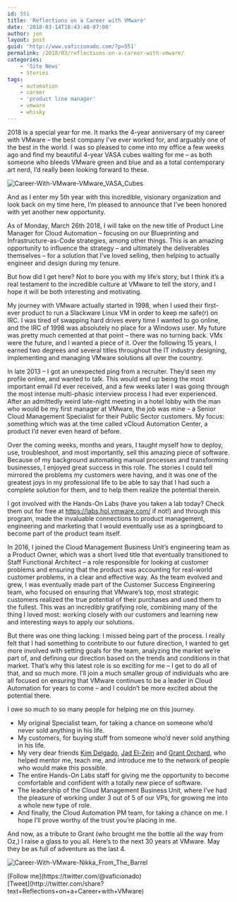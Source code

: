 ```yaml
---
id: 551
title: 'Reflections on a Career with VMware'
date: '2018-03-14T18:43:48-07:00'
author: jon
layout: post
guid: 'http://www.vaficionado.com/?p=551'
permalink: /2018/03/reflections-on-a-career-with-vmware/
categories:
    - 'Site News'
    - Stories
tags:
    - automation
    - career
    - 'product line manager'
    - vmware
    - whisky
---
```


2018 is a special year for me. It marks the 4-year anniversary of my career with VMware – the best company I’ve ever worked for, and arguably one of the best in the world. I was so pleased to come into my office a few weeks ago and find my beautiful 4-year VASA cubes waiting for me – as both someone who bleeds VMware green and blue and as a total contemporary art nerd, I’d really been looking forward to these.

![Career-With-VMware-VMware_VASA_Cubes](https://www.vaficionado.com/wp-content/uploads/2018/03/IMG_4072-1024x768.jpg)

And as I enter my 5th year with this incredible, visionary organization and look back on my time here, I’m pleased to announce that I’ve been honored with yet another new opportunity.

As of Monday, March 26th 2018, I will take on the new title of Product Line Manager for Cloud Automation – focusing on our Blueprinting and Infrastructure-as-Code strategies, among other things. This is an amazing opportunity to influence the strategy – and ultimately the deliverables themselves – for a solution that I’ve loved selling, then helping to actually engineer and design during my tenure.

But how did I get here? Not to bore you with my life’s story, but I think it’s a real testament to the incredible culture at VMware to tell the story, and I hope it will be both interesting and motivating.

My journey with VMware actually started in 1998, when I used their first-ever product to run a Slackware Linux VM in order to keep me safe(r) on IRC. I was tired of swapping hard drives every time I wanted to go online, and the IRC of 1998 was absolutely no place for a Windows user. My future was pretty much cemented at that point – there was no turning back. VMs were the future, and I wanted a piece of it. Over the following 15 years, I earned two degrees and several titles throughout the IT industry designing, implementing and managing VMware solutions all over the country.

In late 2013 – I got an unexpected ping from a recruiter. They’d seen my profile online, and wanted to talk. This would end up being the most important email I’d ever received, and a few weeks later I was going through the most intense multi-phasic interview process I had ever experienced. After an admittedly weird late-night meeting in a hotel lobby with the man who would be my first manager at VMware, the job was mine – a Senior Cloud Management Specialist for their Public Sector customers. My focus: something which was at the time called vCloud Automation Center, a product I’d never even heard of before.

Over the coming weeks, months and years, I taught myself how to deploy, use, troubleshoot, and most importantly, sell this amazing piece of software. Because of my background automating manual processes and transforming businesses, I enjoyed great success in this role. The stories I could tell mirrored the problems my customers were having, and it was one of the greatest joys in my professional life to be able to say that I had such a complete solution for them, and to help them realize the potential therein.

I got involved with the Hands-On Labs (have you taken a lab today? Check them out for free at <https://labs.hol.vmware.com/> if not!) and through this program, made the invaluable connections to product management, engineering and marketing that I would eventually use as a springboard to become part of the product team itself.

In 2016, I joined the Cloud Management Business Unit’s engineering team as a Product Owner, which was a short lived title that eventually transitioned to Staff Functional Architect – a role responsible for looking at customer problems and ensuring that the product was accounting for real-world customer problems, in a clear and effective way. As the team evolved and grew, I was eventually made part of the Customer Success Engineering team, who focused on ensuring that VMware’s top, most strategic customers realized the true potential of their purchases and used them to the fullest. This was an incredibly gratifying role, combining many of the thing I loved most: working closely with our customers and learning new and interesting ways to apply our solutions.

But there was one thing lacking: I missed being part of the process. I really felt that I had something to contribute to our future direction, I wanted to get more involved with setting goals for the team, analyzing the market we’re part of, and defining our direction based on the trends and conditions in that market. That’s why this latest role is so exciting for me – I get to do all of that, and so much more. I’ll join a much smaller group of individuals who are all focused on ensuring that VMware continues to be a leader in Cloud Automation for years to come – and I couldn’t be more excited about the potential there.

I owe so much to so many people for helping me on this journey.

- My original Specialist team, for taking a chance on someone who’d never sold anything in his life.
- My customers, for buying stuff from someone who’d never sold anything in his life.
- My very dear friends [Kim Delgado](https://twitter.com/kcdautomate), [Jad El-Zein](https://twitter.com/virtualjad) and [Grant Orchard](https://twitter.com/grantorchard), who helped mentor me, teach me, and introduce me to the network of people who would make this possible.
- The entire Hands-On Labs staff for giving me the opportunity to become comfortable and confident with a totally new piece of software.
- The leadership of the Cloud Management Business Unit, where I’ve had the pleasure of working under 3 out of 5 of our VPs, for growing me into a whole new type of role.
- And finally, the Cloud Automation PM team, for taking a chance on me. I hope I’ll prove worthy of the trust you’re placing in me.

And now, as a tribute to Grant (who brought me the bottle all the way from Oz,) I raise a glass to you all. Here’s to the next 30 years at VMware. May they be as full of adventure as the last 4.

![Career-With-VMware-Nikka_From_The_Barrel](https://www.vaficionado.com/wp-content/uploads/2018/03/IMG_4133-768x1024.jpg)

<div class="twttr_buttons"><div class="twttr_followme"> [Follow me](https://twitter.com/@vaficionado) </div></div><div class="twttr_buttons"><div class="twttr_twitter"> [Tweet](http://twitter.com/share?text=Reflections+on+a+Career+with+VMware)</div></div>